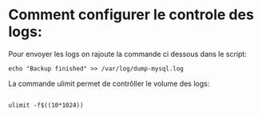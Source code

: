 # Comment configurer le controle des logs:

Pour envoyer les logs on rajoute la commande ci dessous dans le script:
```shell
echo "Backup finished" >> /var/log/dump-mysql.log
```
La commande ulimit permet de contrôller le volume des logs:
```shell

ulimit -f$((10*1024))
```


